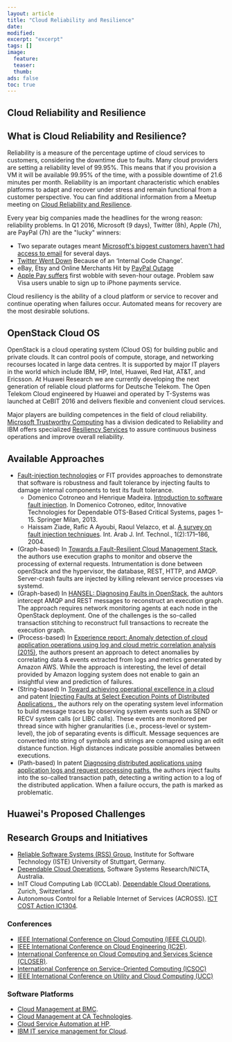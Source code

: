 ```yaml
---
layout: article
title: "Cloud Reliability and Resilience"
date:
modified:
excerpt: "excerpt"
tags: []
image:
  feature:
  teaser:
  thumb:
ads: false
toc: true
---  
```



Cloud Reliability and Resilience
----------------------------------

## What is Cloud Reliability and Resilience?
Reliability is a measure of the percentage uptime of cloud services to customers, considering the downtime due to faults. Many cloud providers are setting a reliability level of 99.95%. This means that if you provision a VM it will be available 99.95% of the time, with a possible downtime of 21.6 minutes per month. Reliability is an important characteristic which enables platforms to adapt and recover under stress and remain functional from a customer perspective. You can find additional information from a Meetup meeting on [Cloud Reliability and Resilience](http://www.slideshare.net/JorgeCardoso4/cloud-resilience-with-open-stack). 

Every year big companies made the headlines for the wrong reason: reliability problems. In Q1 2016, Microsoft (9 days), Twitter (8h), Apple (7h), are PayPal (7h) are the "lucky" winners:

+ Two separate outages meant [Microsoft's biggest customers haven't had access to email](http://www.businessinsider.de/microsoft-has-a-9-day-long-office-365-outage-2016-1?r=UK&IR=T) for several days.
+ [Twitter Went Down](http://recode.net/2016/01/19/twitter-went-down-because-of-an-internal-code-change/) Because of an ‘Internal Code Change’.
+ eBay, Etsy and Online Merchants Hit by [PayPal Outage](http://www.ecommercebytes.com/C/blog/blog.pl?/pl/2016/3/1457113386.html)
+ [Apple Pay suffers](http://www.theinquirer.net/inquirer/news/2446737/apple-pay-suffers-first-wobble-with-seven-hour-outage) first wobble with seven-hour outage. Problem saw Visa users unable to sign up to iPhone payments service.

Cloud resiliency is the ability of a cloud platform or service to recover and continue operating when failures occur. Automated means for recovery are the most desirable solutions.

## OpenStack Cloud OS
OpenStack is a cloud operating system (Cloud OS) for building public and private clouds. It can control pools of compute, storage, and networking recourses located in large data centres. It is supported by major IT players in the world which include IBM, HP, Intel, Huawei, Red Hat, AT&T, and Ericsson. At Huawei Research we are currently developing the next generation of reliable cloud platforms for Deutsche Telekom. The Open Telekom Cloud engineered by Huawei and operated by T-Systems was launched at CeBIT 2016 and delivers flexible and convenient cloud services.

Major players are building competences in the field of cloud reliability. [Microsoft Trustworthy Computing](https://www.microsoft.com/en-us/twc/reliability.aspx) has a division dedicated to Reliability and IBM offers specialized [Resiliency Services](http://www-935.ibm.com/services/us/en/it-services/business-continuity/) to assure continuous business operations and improve overall reliability.


## Available Approaches

+ [Fault-injection technologies](https://en.wikipedia.org/wiki/Fault_injection) or FIT provides approaches to demonstrate that software is robustness and fault tolerance by injecting faults to damage internal components to test its fault tolerance.
  + Domenico Cotroneo and Henrique Madeira. [Introduction to software fault injection](http://link.springer.com/chapter/10.1007/978-88-470-2772-5_1). In Domenico Cotroneo, editor, Innovative Technologies for Dependable OTS-Based Critical Systems, pages 1–15. Springer Milan, 2013.
  + Haissam Ziade, Rafic A Ayoubi, Raoul Velazco, et al. [A survey on fault injection techniques](http://ccis2k.org/iajit/PDF/vol.1,no.2/04-Hissam.pdf). Int. Arab J. Inf. Technol., 1(2):171–186, 2004.
+ (Graph-based) In [Towards a Fault-Resilient Cloud Management Stack](https://kabru.eecs.umich.edu/papers/publications/2013/socc2013_ju.pdf), the authors use execution graphs to monitor and observe the processing of external requests. Intrumentation is done between openStack and the hypervisor, the database, REST, HTTP, and AMQP. Server-crash faults are injected by killing relevant service processes via systemd. 
+ (Graph-based) In [HANSEL: Diagnosing Faults in OpenStack](http://conferences2.sigcomm.org/co-next/2015/img/papers/conext15-final156.pdf]), the auhtors intercept AMQP and REST messages to reconstruct an execution graph. The approach requires network monitoring agents at each node in the OpenStack deployment. One of the challenges is the so-called transaction stitching to reconstruct full transactions to recreate the execution graph. 
+ (Process-based) In [Experience report: Anomaly detection of cloud application operations using log and cloud metric correlation analysis (2015)](http://ieeexplore.ieee.org/xpl/login.jsp?tp=&arnumber=7381796&url=http%3A%2F%2Fieeexplore.ieee.org%2Fxpls%2Fabs_all.jsp%3Farnumber%3D7381796), the authors present an approach to detect anomalies by correlating data & events extracted from logs and metrics generated by Amazon AWS. While the approach is interesting, the level of detail provided by Amazon logging system does not enable to gain an insightful view and prediction of failures.
+ (String-based) In [Toward achieving operational excellence in a cloud](http://ieeexplore.ieee.org/xpl/login.jsp?tp=&arnumber=6798708&url=http%3A%2F%2Fieeexplore.ieee.org%2Fxpls%2Fabs_all.jsp%3Farnumber%3D6798708) and patent [Injecting Faults at Select Execution Points of Distributed Applications ](http://www.google.com/patents/US20150161025), the authors rely on the operating system level information to build message traces by observing system events such as SEND or RECV system calls (or LIBC calls). These events are monitored per thread since with higher granularities (i.e., process-level or system-level), the job of separating events is difficult. Message sequences are converted into string of symbols and strings are comapred using an edit distance function. High distances indicate possible anomalies between executions.
+ (Path-based) In patent [Diagnosing distributed applications using application logs and request processing paths](https://www.google.com/patents/US9069668), the authors inject faults into the so-called transaction path, detecting a writing action to a log of the distributed application. When a failure occurs, the path is marked as problematic. 



## Huawei's Proposed Challenges


## Research Groups and Initiatives

+ [Reliable Software Systems (RSS) Group](http://www.iste.uni-stuttgart.de/rss.html), Institute for Software Technology (ISTE)
University of Stuttgart, Germany.
+ [Dependable Cloud Operations](http://ssrg.nicta.com.au/projects/cloud), Software Systems Research/NICTA, Australia.
+ InIT Cloud Computing Lab (ICCLab). [Dependable Cloud Operations](http://blog.zhaw.ch/icclab/), Zurich, Switzerland.
+ Autonomous Control for a Reliable Internet of Services (ACROSS). [ICT COST Action IC1304](http://www.cost.eu/COST_Actions/ict/Actions/IC1304).

### Conferences
+ [IEEE International Conference on Cloud Computing (IEEE CLOUD)](http://www.thecloudcomputing.org/).
+ [IEEE International Conference on Cloud Engineering (IC2E)](http://conferences.computer.org/IC2E/).
+ [International Conference on Cloud Computing and Services Science (CLOSER)](http://closer.scitevents.org).
+ [International Conference on Service-Oriented Computing (ICSOC)](http://icsoc.in)
+ [IEEE International Conference on Utility and Cloud Computing (UCC)](http://cyprusconferences.org/ucc2015/)

### Software Platforms
+ [Cloud Management at BMC](http://www.bmc.com/it-solutions/cloud-computing-software.html).
+ [Cloud Management at CA Technologies](http://www.ca.com/us/default.aspx).
+ [Cloud Service Automation at HP](http://www8.hp.com/us/en/software-solutions/cloud-service-automation/).
+ [IBM IT service management for Cloud](http://www-03.ibm.com/software/products/en/category/it-service-management).
